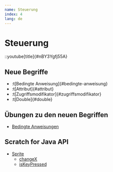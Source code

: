 ```yaml
---
name: Steuerung
index: 4
lang: de
---
```


# Steuerung

::youtube[title]{#nBY3Ygfj55A}

## Neue Begriffe

- :t[Bedingte Anweisung]{#bedingte-anweisung}
- :t[Attribut]{#attribut}
- :t[Zugriffsmodifikator]{#zugriffsmodifikator}
- :t[Double]{#double}

## Übungen zu den neuen Begriffen

- [Bedingte Anweisungen](/oop/verzweigungen)

## Scratch for Java API

- [Sprite](https://scratch4j.openpatch.org/de/reference/sprite)
    - [changeX](https://scratch4j.openpatch.org/de/reference/sprite/motion/changeX)
    - [isKeyPressed](https://scratch4j.openpatch.org/de/reference/sprite/sensing/isKeyPressed)